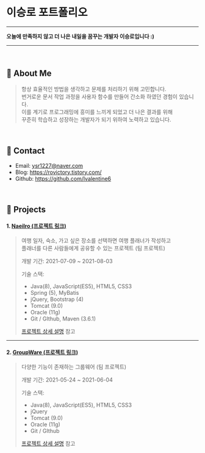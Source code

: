 # 이승로 포트폴리오
***
**오늘에 만족하지 않고 더 나은 내일을 꿈꾸는 개발자 이승로입니다 :)**
***
</br>

## :pushpin: About Me
  
>항상 효율적인 방법을 생각하고 문제를 처리하기 위해 고민합니다.    
>번거로운 문서 작업 과정을 사용자 함수를 만들어 간소화 하였던 경험이 있습니다.     
>이를 계기로 프로그래밍에 흥미를 느끼게 되었고 더 나은 결과를 위해   
>꾸준히 학습하고 성장하는 개발자가 되기 위하여 노력하고 있습니다.    
</br>

## :pushpin: Contact
- Email: ysr1227@naver.com
- Blog: https://rovictory.tistory.com/
- Github: https://github.com/lvalentine6

</br>

## :pushpin: Projects
#### 1. [Naeilro  (프로젝트 링크)](https://bit.ly/3iNIjDn) 
>여행 일자, 숙소, 가고 싶은 장소를 선택하면 여행 플래너가 작성하고   
>플래너를 다른 사람들에게 공유할 수 있는 프로젝트 (팀 프로젝트)    
>
>개발 기간: 2021-07-09 ~ 2021-08-03  
>  
>기술 스택:  
> * Java(8), JavaScript(ES5), HTML5, CSS3       
> * Spring (5), MyBatis       
> * jQuery, Bootstrap (4)          
> * Tomcat (9.0)        
> * Oracle (11g)         
> * Git / GIthub, Maven (3.6.1)                   
>
>[프로젝트 상세 설명](https://bit.ly/3yNJp7W) 참고
***
#### 2. [GroupWare  (프로젝트 링크)](https://bit.ly/3k7dwT1) 
>다양한 기능이 존재하는 그룹웨어 (팀 프로젝트)  
>
>개발 기간: 2021-05-24 ~ 2021-06-04  
>  
>기술 스택:  
> * Java(8), JavaScript(ES5), HTML5, CSS3     
> * jQuery      
> * Tomcat (9.0)      
> * Oracle (11g)      
> * Git / GIthub       
>  
>[프로젝트 상세 설명](https://bit.ly/2VmlPA6) 참고
 
